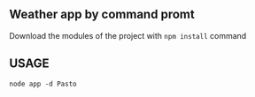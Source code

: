 ## Weather app by command promt

Download the modules of the project with ````npm install```` command

## USAGE

```
node app -d Pasto
```